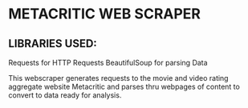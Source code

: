 # METACRITIC WEB SCRAPER


## LIBRARIES USED: 
Requests for HTTP Requests
BeautifulSoup for parsing Data

This webscraper generates requests to the movie and video rating aggregate website Metacritic and
parses thru webpages of content to convert to data ready for analysis. 




